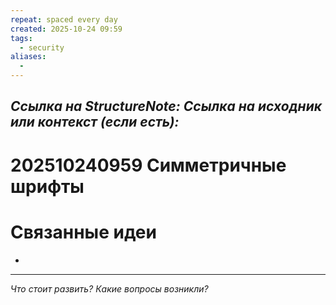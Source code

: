 ```yaml
---
repeat: spaced every day
created: 2025-10-24 09:59
tags:
  - security
aliases:
  -
---
```

*Ссылка на StructureNote:*
*Ссылка на исходник или контекст (если есть):*
-

# 202510240959 Симметричные шрифты

# Связанные идеи

- 

---

*Что стоит развить? Какие вопросы возникли?*
